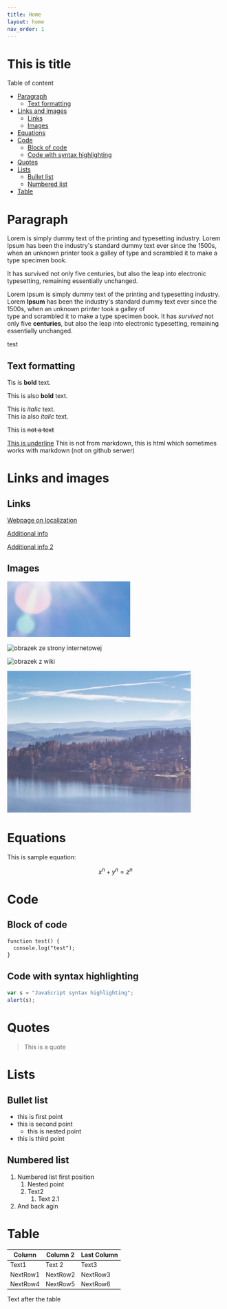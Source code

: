 ```yaml
---
title: Home
layout: home
nav_order: 1
---
```


<!-- Example of title -->
# This is title<!-- omit in toc -->


<!-- Here comes the table of content -->
Table of content

- [Paragraph](#paragraph)
  - [Text formatting](#text-formatting)
- [Links and images](#links-and-images)
  - [Links](#links)
  - [Images](#images)
- [Equations](#equations)
- [Code](#code)
  - [Block of code](#block-of-code)
  - [Code with syntax highlighting](#code-with-syntax-highlighting)
- [Quotes](#quotes)
- [Lists](#lists)
  - [Bullet list](#bullet-list)
  - [Numbered list](#numbered-list)
- [Table](#table)


<!-- Example of paragraph of text with line break -->

# Paragraph 
Lorem is simply dummy text of the printing and typesetting industry. Lorem Ipsum has been the industry's standard dummy text ever since the 1500s, when an unknown printer took a galley of type and scrambled it to make a type specimen book. 

It has survived not only five centuries, but also the leap into electronic typesetting, remaining essentially unchanged. 

Lorem Ipsum is simply dummy text of the printing and typesetting industry. Lorem **Ipsum** has been the industry's standard dummy text ever since the 1500s, when an unknown printer took a galley of  
 type and scrambled it to make a type specimen book. It has _survived_ not only five __centuries__, but also the leap into electronic typesetting, remaining essentially unchanged. 

 
<!-- Example of another paragraph -->
test
<!-- Example of bold -->
## Text formatting 
Tis is **bold** text.  

This is also __bold__  text.


<!-- Example of italic  -->

This is _italic_ text.  
This ia also *italic* text. 
<!-- strikethrough -->

This is ~~not a text~~

<!-- underlinr -->

<u>This is underline</u> This is not from markdown, this is html which sometimes works with markdown (not on github serwer)

<!-- Example of headers -->

# Links and images

## Links

<!-- Example of external link -->

[Webpage on localization](https://localization.pl)

<!-- Example of link to another file -->
[Additional info](reference.md)


[Additional info 2](AnotherFile.md)

## Images 
<!-- Example of an image -->


![svg image 2](./images/img2.png)

<!--https://picsum.photos-->
![obrazek ze strony internetowej](https://picsum.photos/id/237/200/300)

<!--obrazek z wiki-->
![obrazek z wiki](https://upload.wikimedia.org/wikipedia/commons/thumb/7/71/K%C4%85ty_Wroc%C5%82awskie_-_Rynek_01.jpg/1280px-K%C4%85ty_Wroc%C5%82awskie_-_Rynek_01.jpg)
<!-- Example of an image with hover text -->

![svg image 1](./images/img1.png "Mountains")

<!-- Example of equation or inline code -->
# Equations 

This is sample equation: 


$$ x^n + y^n = z^n $$


<!-- Example of a block of code -->
# Code 

## Block of code
```
function test() {
  console.log("test");
}
```
## Code with syntax highlighting 
<!-- Example of code highlighting -->
```javascript
var s = "JavaScript syntax highlighting";
alert(s);
```
<!-- Example of quote -->
# Quotes 
>This is a quote
<!-- Example of bullet list -->
# Lists
## Bullet list
* this is first point
* this is second point
  * this is nested point
* this is third point
<!-- Example of numbered list -->
## Numbered list
1. Numbered list first position
    1. Nested point
    2. Text2
        1. Text 2.1
2. And back agin
<!-- Example of table -->
# Table

| Column   | Column 2 | Last Column |
| -------- | -------- | ----------- |
| Text1    | Text 2   | Text3       |
| NextRow1 | NextRow2 | NextRow3    |
| NextRow4 | NextRow5 | NextRow6    |

<!-- Paragraph after table -->
Text after the table 


